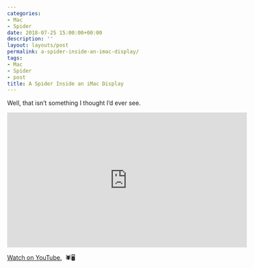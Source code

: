 ```yaml
---
categories:
- Mac
- Spider
date: 2018-07-25 15:00:00+00:00
description: ''
layout: layouts/post
permalink: a-spider-inside-an-imac-display/
tags:
- Mac
- Spider
- post
title: A Spider Inside an iMac Display
---
```


<p>Well, that isn’t something I thought I’d ever see.</p>
<p><iframe width="560" height="315" src="https://www.youtube.com/embed/f4MTDVU4p0E" frameborder="0" allow="autoplay; encrypted-media" allowfullscreen></iframe></p>
<p><a href="https://www.youtube.com/watch?v=f4MTDVU4p0E">Watch on YouTube.</a>  🕷🖥</p>